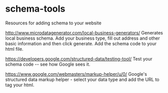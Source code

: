 # schema-tools
Resources for adding schema to your website

http://www.microdatagenerator.com/local-business-generators/
Generates local business schema. Add your business type, fill out address and other basic information and then click generate. Add the schema code to your html file.

https://developers.google.com/structured-data/testing-tool/
Test your schema code -- see how Google sees it.

https://www.google.com/webmasters/markup-helper/u/0/
Google's structured data markup helper - select your data type and add the URL to tag your html.

